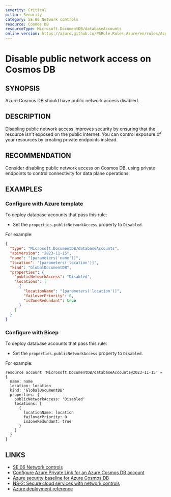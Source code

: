 ```yaml
---
severity: Critical
pillar: Security
category: SE:06 Network controls
resource: Cosmos DB
resourceType: Microsoft.DocumentDB/databaseAccounts
online version: https://azure.github.io/PSRule.Rules.Azure/en/rules/Azure.Cosmos.PublicAccess/
---
```


# Disable public network access on Cosmos DB

## SYNOPSIS

Azure Cosmos DB should have public network access disabled.

## DESCRIPTION

Disabling public network access improves security by ensuring that the resource isn't exposed on the public internet.
You can control exposure of your resources by creating private endpoints instead.

## RECOMMENDATION

Consider disabling public network access on Cosmos DB, using private endpoints to control connectivity for data plane operations.

## EXAMPLES

### Configure with Azure template

To deploy database accounts that pass this rule:

- Set the `properties.publicNetworkAccess` property to `Disabled`.

For example:

```json
{
  "type": "Microsoft.DocumentDB/databaseAccounts",
  "apiVersion": "2023-11-15",
  "name": "[parameters('name')]",
  "location": "[parameters('location')]",
  "kind": "GlobalDocumentDB",
  "properties": {
    "publicNetworkAccess": "Disabled",
    "locations": [
      {
        "locationName": "[parameters('location')]",
        "failoverPriority": 0,
        "isZoneRedundant": true
      }
    ]
  }
}
```

### Configure with Bicep

To deploy database accounts that pass this rule:

- Set the `properties.publicNetworkAccess` property to `Disabled`.

For example:

```bicep
resource account 'Microsoft.DocumentDB/databaseAccounts@2023-11-15' = {
  name: name
  location: location
  kind: 'GlobalDocumentDB'
  properties: {
    publicNetworkAccess: 'Disabled'
    locations: [
      {
        locationName: location
        failoverPriority: 0
        isZoneRedundant: true
      }
    ]
  }
}
```

## LINKS

- [SE:06 Network controls](https://learn.microsoft.com/azure/well-architected/security/networking)  
- [Configure Azure Private Link for an Azure Cosmos DB account](https://learn.microsoft.com/azure/cosmos-db/how-to-configure-private-endpoints)
- [Azure security baseline for Azure Cosmos DB](https://learn.microsoft.com/security/benchmark/azure/baselines/azure-cosmos-db-security-baseline)
- [NS-2: Secure cloud services with network controls](https://learn.microsoft.com/security/benchmark/azure/baselines/azure-cosmos-db-security-baseline#ns-2-secure-cloud-services-with-network-controls)
- [Azure deployment reference](https://learn.microsoft.com/azure/templates/microsoft.documentdb/databaseaccounts)
